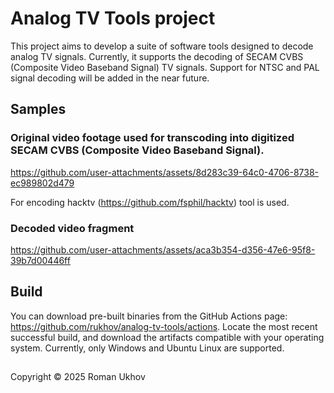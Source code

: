 # Analog TV Tools project
This project aims to develop a suite of software tools designed to decode analog TV signals. Currently, it supports the decoding of SECAM CVBS (Composite Video Baseband Signal) TV signals. Support for NTSC and PAL signal decoding will be added in the near future.

## Samples
### Original video footage used for transcoding into digitized SECAM CVBS (Composite Video Baseband Signal).
https://github.com/user-attachments/assets/8d283c39-64c0-4706-8738-ec989802d479

For encoding hacktv (https://github.com/fsphil/hacktv) tool is used.
### Decoded video fragment
https://github.com/user-attachments/assets/aca3b354-d356-47e6-95f8-39b7d00446ff

## Build
You can download pre-built binaries from the GitHub Actions page: https://github.com/rukhov/analog-tv-tools/actions.
Locate the most recent successful build, and download the artifacts compatible with your operating system.
Currently, only Windows and Ubuntu Linux are supported.

##
Copyright &copy; 2025 Roman Ukhov

